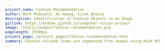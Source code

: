 ```yaml
---
project_name: Fashion Recommendation
author: Mark McDonald, An Hoang, Vivek Bhatia
description: Identification of Fashion Objects in an Image
gitlink: https://mcdomx.github.io/computer-vision-project
image: /static/images/fashion-recommendation.png
pagelength: 25500px
project_page: /project_pages/fashion-recommendation.html
summary: Fashion-related items are segmented from images using Mask RCNN.  Segmented objects are identified based on a large dataset provided in a Kaggle competition. An existing implementation of the Mask RCNN model is modified to apply to this project.  This project was the result of a group effort for my course in Computer Vision. 
---
```


